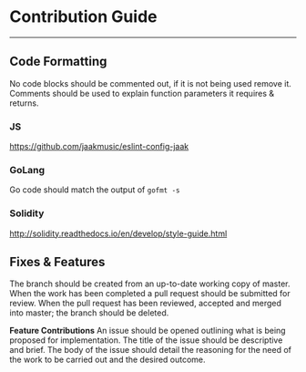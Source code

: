 # Contribution Guide
___

## Code Formatting
No code blocks should be commented out, if it is not being used remove it.
Comments should be used to explain function parameters it requires & returns.

### JS
https://github.com/jaakmusic/eslint-config-jaak

### GoLang
Go code should match the output of `gofmt -s`

### Solidity
http://solidity.readthedocs.io/en/develop/style-guide.html

## Fixes & Features
The branch should be created from an up-to-date working copy of master.
When the work has been completed a pull request should be submitted for review.
When the pull request has been reviewed, accepted and merged into master; the branch should be deleted.

**Feature Contributions**
An issue should be opened outlining what is being proposed for implementation. The title of the issue should be descriptive and brief. The body of the issue should detail the reasoning for the need of the work to be carried out and the desired outcome.

